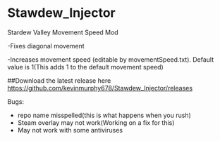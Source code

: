 # Stawdew_Injector
Stardew  Valley Movement Speed Mod

-Fixes diagonal movement

-Increases movement speed (editable by movementSpeed.txt). Default value is 1(This adds 1 to the default movement speed)

##Download the latest release here https://github.com/kevinmurphy678/Stawdew_Injector/releases 


Bugs:

* repo name misspelled(this is what happens when you rush)
* Steam overlay may not work(Working on a fix for this)
* May not work with some antiviruses
